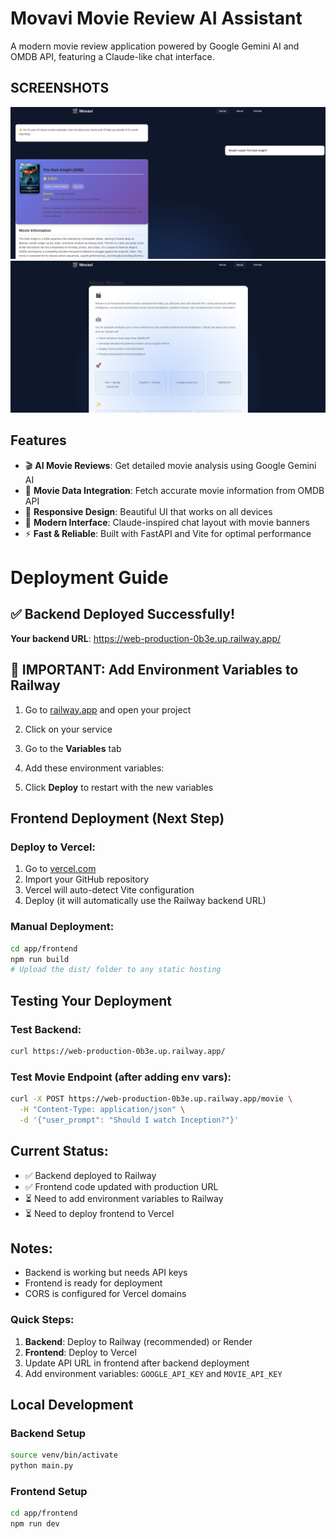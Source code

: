 # Movavi Movie Review AI Assistant

A modern movie review application powered by Google Gemini AI and OMDB API, featuring a Claude-like chat interface.

## SCREENSHOTS
![Project Images](./s1.png)
![Project Images](./s2.png)


## Features

- 🎬 **AI Movie Reviews**: Get detailed movie analysis using Google Gemini AI
- 🎯 **Movie Data Integration**: Fetch accurate movie information from OMDB API
- 📱 **Responsive Design**: Beautiful UI that works on all devices
- 🎨 **Modern Interface**: Claude-inspired chat layout with movie banners
- ⚡ **Fast & Reliable**: Built with FastAPI and Vite for optimal performance

# Deployment Guide

## ✅ Backend Deployed Successfully!
**Your backend URL**: https://web-production-0b3e.up.railway.app/

## 🚨 IMPORTANT: Add Environment Variables to Railway

1. Go to [railway.app](https://railway.app) and open your project
2. Click on your service
3. Go to the **Variables** tab
4. Add these environment variables:

5. Click **Deploy** to restart with the new variables

## Frontend Deployment (Next Step)

### Deploy to Vercel:
1. Go to [vercel.com](https://vercel.com)
2. Import your GitHub repository
3. Vercel will auto-detect Vite configuration
4. Deploy (it will automatically use the Railway backend URL)

### Manual Deployment:
```bash
cd app/frontend
npm run build
# Upload the dist/ folder to any static hosting
```

## Testing Your Deployment

### Test Backend:
```bash
curl https://web-production-0b3e.up.railway.app/
```

### Test Movie Endpoint (after adding env vars):
```bash
curl -X POST https://web-production-0b3e.up.railway.app/movie \
  -H "Content-Type: application/json" \
  -d '{"user_prompt": "Should I watch Inception?"}'
```

## Current Status:
- ✅ Backend deployed to Railway
- ✅ Frontend code updated with production URL
- ⏳ Need to add environment variables to Railway
- ⏳ Need to deploy frontend to Vercel

## Notes:
- Backend is working but needs API keys
- Frontend is ready for deployment
- CORS is configured for Vercel domains


### Quick Steps:
1. **Backend**: Deploy to Railway (recommended) or Render
2. **Frontend**: Deploy to Vercel
3. Update API URL in frontend after backend deployment
4. Add environment variables: `GOOGLE_API_KEY` and `MOVIE_API_KEY`

## Local Development

### Backend Setup
```bash
source venv/bin/activate
python main.py
```

### Frontend Setup
```bash
cd app/frontend
npm run dev
```
